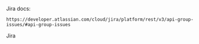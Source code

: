  Jira docs:

```
https://developer.atlassian.com/cloud/jira/platform/rest/v3/api-group-issues/#api-group-issues

```

Jira
